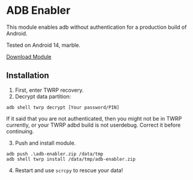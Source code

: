 # ADB Enabler
This module enables adb without authentication for a production build of Android.

Tested on Android 14, marble.

[Download Module](https://github.com/MicroCBer/adb-enabler/releases/download/latest/adb-enabler.zip)

## Installation
1. First, enter TWRP recovery.
2. Decrypt data partition:
```shell
adb shell twrp decrypt [Your password/PIN]
```
If it said that you are not authenticated, then you might not be in TWRP currently, or your TWRP adbd build is not userdebug. Correct it before continuing.

3. Push and install module.
```shell
adb push .\adb-enabler.zip /data/tmp
adb shell twrp install /data/tmp/adb-enabler.zip
```

4. Restart and use `scrcpy` to rescue your data!
